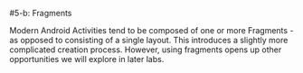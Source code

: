 #5-b: Fragments


Modern Android Activities tend to be composed of one or more Fragments - as opposed to consisting of a single layout. This introduces a slightly more complicated creation process. However, using fragments opens up other opportunities we will explore in later labs.
